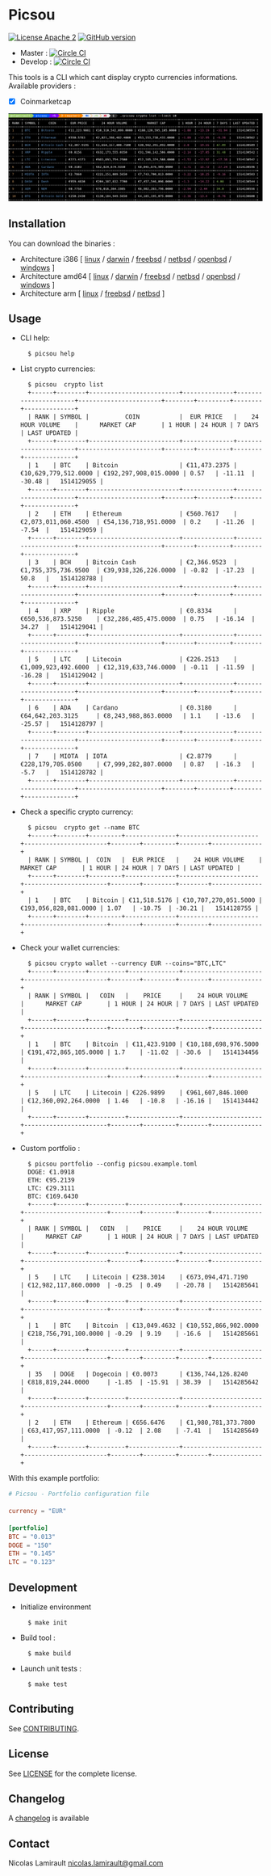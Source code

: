 # Picsou

[![License Apache 2][badge-license]](LICENSE)
[![GitHub version](https://badge.fury.io/gh/nlamirault%2Fpicsou.svg)](https://badge.fury.io/gh/nlamirault%2Fpicsou)

* Master : [![Circle CI](https://circleci.com/gh/nlamirault/picsou/tree/master.svg?style=svg)](https://circleci.com/gh/nlamirault/picsou/tree/master)
* Develop : [![Circle CI](https://circleci.com/gh/nlamirault/picsou/tree/develop.svg?style=svg)](https://circleci.com/gh/nlamirault/picsou/tree/develop)

This tools is a CLI which cant display crypto currencies informations.
Available providers :

* [x] Coinmarketcap

![Screenshot](picsou-0.1.0.png)


## Installation

You can download the binaries :

* Architecture i386 [ [linux](https://bintray.com/artifact/download/nlamirault/oss/picsou-0.1.0_linux_386) / [darwin](https://bintray.com/artifact/download/nlamirault/oss/picsou-0.1.0_darwin_386) / [freebsd](https://bintray.com/artifact/download/nlamirault/oss/picsou-0.1.0_freebsd_386) / [netbsd](https://bintray.com/artifact/download/nlamirault/oss/picsou-0.1.0_netbsd_386) / [openbsd](https://bintray.com/artifact/download/nlamirault/oss/picsou-0.1.0_openbsd_386) / [windows](https://bintray.com/artifact/download/nlamirault/oss/picsou-0.1.0_windows_386.exe) ]
* Architecture amd64 [ [linux](https://bintray.com/artifact/download/nlamirault/oss/picsou-0.1.0_linux_amd64) / [darwin](https://bintray.com/artifact/download/nlamirault/oss/picsou-0.1.0_darwin_amd64) / [freebsd](https://bintray.com/artifact/download/nlamirault/oss/picsou-0.1.0_freebsd_amd64) / [netbsd](https://bintray.com/artifact/download/nlamirault/oss/picsou-0.1.0_netbsd_amd64) / [openbsd](https://bintray.com/artifact/download/nlamirault/oss/picsou-0.1.0_openbsd_amd64) / [windows](https://bintray.com/artifact/download/nlamirault/oss/picsou-0.1.0_windows_amd64.exe) ]
* Architecture arm [ [linux](https://bintray.com/artifact/download/nlamirault/oss/picsou-0.1.0_linux_arm) / [freebsd](https://bintray.com/artifact/download/nlamirault/oss/picsou-0.1.0_freebsd_arm) / [netbsd](https://bintray.com/artifact/download/nlamirault/oss/picsou-0.1.0_netbsd_arm) ]


## Usage

* CLI help:

        $ picsou help

* List crypto currencies:

        $ picsou  crypto list
        +------+--------+-------------------------+--------------+----------------------+-----------------------+--------+---------+--------+--------------+
        | RANK | SYMBOL |          COIN           |  EUR PRICE   |    24 HOUR VOLUME    |      MARKET CAP       | 1 HOUR | 24 HOUR | 7 DAYS | LAST UPDATED |
        +------+--------+-------------------------+--------------+----------------------+-----------------------+--------+---------+--------+--------------+
        | 1    | BTC    | Bitcoin                 | €11,473.2375 | €10,629,779,512.0000 | €192,297,908,015.0000 | 0.57   | -11.11  | -30.48 |   1514129055 |
        +------+--------+-------------------------+--------------+----------------------+-----------------------+--------+---------+--------+--------------+
        | 2    | ETH    | Ethereum                | €560.7617    | €2,073,011,060.4500  | €54,136,718,951.0000  | 0.2    | -11.26  | -7.54  |   1514129059 |
        +------+--------+-------------------------+--------------+----------------------+-----------------------+--------+---------+--------+--------------+
        | 3    | BCH    | Bitcoin Cash            | €2,366.9523  | €1,755,375,736.9500  | €39,938,326,226.0000  | -0.82  | -17.23  | 50.8   |   1514128788 |
        +------+--------+-------------------------+--------------+----------------------+-----------------------+--------+---------+--------+--------------+
        | 4    | XRP    | Ripple                  | €0.8334      | €650,536,873.5250    | €32,286,485,475.0000  | 0.75   | -16.14  | 34.27  |   1514129041 |
        +------+--------+-------------------------+--------------+----------------------+-----------------------+--------+---------+--------+--------------+
        | 5    | LTC    | Litecoin                | €226.2513    | €1,009,923,492.6000  | €12,319,633,746.0000  | -0.11  | -11.59  | -16.28 |   1514129042 |
        +------+--------+-------------------------+--------------+----------------------+-----------------------+--------+---------+--------+--------------+
        | 6    | ADA    | Cardano                 | €0.3180      | €64,642,203.3125     | €8,243,988,863.0000   | 1.1    | -13.6   | -25.57 |   1514128797 |
        +------+--------+-------------------------+--------------+----------------------+-----------------------+--------+---------+--------+--------------+
        | 7    | MIOTA  | IOTA                    | €2.8779      | €228,179,705.0500    | €7,999,282,807.0000   | 0.87   | -16.3   | -5.7   |   1514128782 |
        +------+--------+-------------------------+--------------+----------------------+-----------------------+--------+---------+--------+--------------+


* Check a specific crypto currency:

        $ picsou  crypto get --name BTC
        +------+--------+---------+--------------+----------------------+-----------------------+--------+---------+--------+--------------+
        | RANK | SYMBOL |  COIN   |  EUR PRICE   |    24 HOUR VOLUME    |      MARKET CAP       | 1 HOUR | 24 HOUR | 7 DAYS | LAST UPDATED |
        +------+--------+---------+--------------+----------------------+-----------------------+--------+---------+--------+--------------+
        | 1    | BTC    | Bitcoin | €11,518.5176 | €10,707,270,051.5000 | €193,056,828,081.0000 | 1.07   | -10.75  | -30.21 |   1514128755 |
        +------+--------+---------+--------------+----------------------+-----------------------+--------+---------+--------+--------------+

* Check your wallet currencies:

        $ picsou crypto wallet --currency EUR --coins="BTC,LTC"
        +------+--------+----------+--------------+----------------------+-----------------------+--------+---------+--------+--------------+
        | RANK | SYMBOL |   COIN   |    PRICE     |    24 HOUR VOLUME    |      MARKET CAP       | 1 HOUR | 24 HOUR | 7 DAYS | LAST UPDATED |
        +------+--------+----------+--------------+----------------------+-----------------------+--------+---------+--------+--------------+
        | 1    | BTC    | Bitcoin  | €11,423.9100 | €10,188,698,976.5000 | €191,472,865,105.0000 | 1.7    | -11.02  | -30.6  |   1514134456 |
        +------+--------+----------+--------------+----------------------+-----------------------+--------+---------+--------+--------------+
        | 5    | LTC    | Litecoin | €226.9899    | €961,607,846.1000    | €12,360,092,264.0000  | 1.46   | -10.8   | -16.16 |   1514134442 |
        +------+--------+----------+--------------+----------------------+-----------------------+--------+---------+--------+--------------+

* Custom portfolio :

        $ picsou portfolio --config picsou.example.toml
        DOGE: €1.0918
        ETH: €95.2139
        LTC: €29.3111
        BTC: €169.6430
        +------+--------+----------+--------------+----------------------+-----------------------+--------+---------+--------+--------------+
        | RANK | SYMBOL |   COIN   |    PRICE     |    24 HOUR VOLUME    |      MARKET CAP       | 1 HOUR | 24 HOUR | 7 DAYS | LAST UPDATED |
        +------+--------+----------+--------------+----------------------+-----------------------+--------+---------+--------+--------------+
        | 5    | LTC    | Litecoin | €238.3014    | €673,094,471.7190    | €12,982,117,860.0000  | -0.25  | 0.49    | -20.78 |   1514285641 |
        +------+--------+----------+--------------+----------------------+-----------------------+--------+---------+--------+--------------+
        | 1    | BTC    | Bitcoin  | €13,049.4632 | €10,552,866,902.0000 | €218,756,791,100.0000 | -0.29  | 9.19    | -16.6  |   1514285661 |
        +------+--------+----------+--------------+----------------------+-----------------------+--------+---------+--------+--------------+
        | 35   | DOGE   | Dogecoin | €0.0073      | €136,744,126.8240    | €818,819,244.0000     | -1.85  | -15.91  | 38.39  |   1514285642 |
        +------+--------+----------+--------------+----------------------+-----------------------+--------+---------+--------+--------------+
        | 2    | ETH    | Ethereum | €656.6476    | €1,980,781,373.7800  | €63,417,957,111.0000  | -0.12  | 2.08    | -7.41  |   1514285649 |
        +------+--------+----------+--------------+----------------------+-----------------------+--------+---------+--------+--------------+

With this example portfolio:

```toml
# Picsou - Portfolio configuration file

currency = "EUR"

[portfolio]
BTC = "0.013"
DOGE = "150"
ETH = "0.145"
LTC = "0.123"
```




## Development

* Initialize environment

        $ make init

* Build tool :

        $ make build

* Launch unit tests :

        $ make test

## Contributing

See [CONTRIBUTING](CONTRIBUTING.md).


## License

See [LICENSE](LICENSE) for the complete license.


## Changelog

A [changelog](ChangeLog.md) is available


## Contact

Nicolas Lamirault <nicolas.lamirault@gmail.com>

[badge-license]: https://img.shields.io/badge/license-Apache2-green.svg?style=flat
